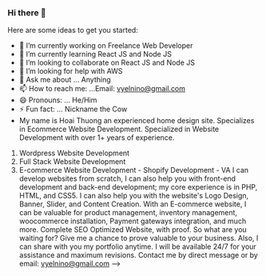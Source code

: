 ### Hi there 👋


Here are some ideas to get you started:

- 🔭 I’m currently working on Freelance Web Developer
- 🌱 I’m currently learning React JS and Node JS
- 👯 I’m looking to collaborate on React JS and Node JS
- 🤔 I’m looking for help with AWS
- 💬 Ask me about ... Anything
- 📫 How to reach me: ...Email: vyelnino@gmail.com
- 😄 Pronouns: ... He/Him
- ⚡ Fun fact: ... Nickname the Cow
- My name is Hoai Thuong an experienced home design site.
Specializes in Ecommerce Website Development.
Specialized in Website Development with over 1+ years of experience.
1. Wordpress Website Development
2. Full Stack Website Development
3. E-commerce Website Development - Shopify Development - VA
I can develop websites from scratch, I can also help you with front-end development and back-end development; my core experience is in PHP, HTML, and CSS5.
I can also help you with the website's Logo Design, Banner, Slider, and Content Creation.
With an E-commerce website, I can be valuable for product management, inventory management, woocommerce installation, Payment gateways integration, and much more.
Complete SEO Optimized Website, with proof.
So what are you waiting for? Give me a chance to prove valuable to your business. Also, I can share with you my portfolio anytime. I will be available 24/7 for your assistance and maximum revisions.
Contact me by direct message or by email: vyelnino@gmail.com
-->
